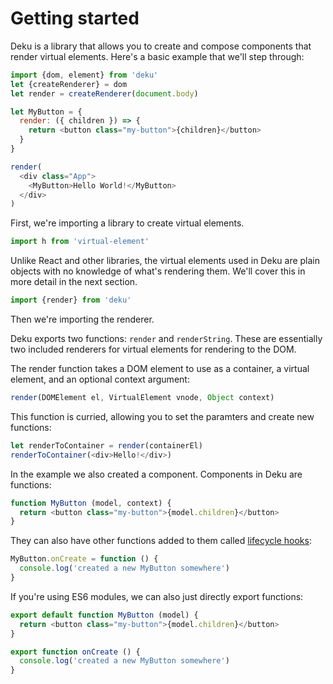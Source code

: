 # Getting started

Deku is a library that allows you to create and compose components that render virtual elements. Here's a basic example that we'll step through:

```js
import {dom, element} from 'deku'
let {createRenderer} = dom
let render = createRenderer(document.body)

let MyButton = {
  render: ({ children }) => {
    return <button class="my-button">{children}</button>
  }
}

render(
  <div class="App">
    <MyButton>Hello World!</MyButton>
  </div>
)
```

First, we're importing a library to create virtual elements.

```js
import h from 'virtual-element'
```

Unlike React and other libraries, the virtual elements used in Deku are plain objects with no knowledge of what's rendering them. We'll cover this in more detail in the next section.

```js
import {render} from 'deku'
```

Then we're importing the renderer.

Deku exports two functions: `render` and `renderString`. These are essentially two included renderers for virtual elements for rendering to the DOM.

The render function takes a DOM element to use as a container, a virtual element, and an optional context argument:

```js
render(DOMElement el, VirtualElement vnode, Object context)
```

This function is curried, allowing you to set the paramters and create new functions:

```js
let renderToContainer = render(containerEl)
renderToContainer(<div>Hello!</div>)
```

In the example we also created a component. Components in Deku are functions:

```js
function MyButton (model, context) {
  return <button class="my-button">{model.children}</button>
}
```

They can also have other functions added to them called [lifecycle hooks](#lifecycle-hooks):

```js
MyButton.onCreate = function () {
  console.log('created a new MyButton somewhere')
}
```

If you're using ES6 modules, we can also just directly export functions:

```js
export default function MyButton (model) {
  return <button class="my-button">{model.children}</button>
}

export function onCreate () {
  console.log('created a new MyButton somewhere')
}
```
